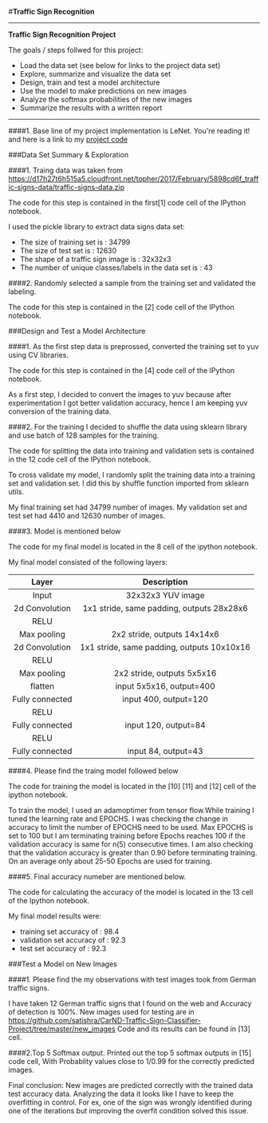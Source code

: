 #**Traffic Sign Recognition** 

---
**Traffic Sign Recognition Project**

The goals / steps follwed for this project:
* Load the data set (see below for links to the project data set)
* Explore, summarize and visualize the data set
* Design, train and test a model architecture
* Use the model to make predictions on new images
* Analyze the softmax probabilities of the new images
* Summarize the results with a written report

---
####1. Base line of my project implementation is LeNet.
You're reading it! and here is a link to my [project code](https://github.com/satishra/CarND-Traffic-Sign-Classifier-Project)

###Data Set Summary & Exploration

####1. Traing data was taken from https://d17h27t6h515a5.cloudfront.net/topher/2017/February/5898cd6f_traffic-signs-data/traffic-signs-data.zip

The code for this step is contained in the first[1] code cell of the IPython notebook.  

I used the pickle library to extract data 
signs data set:

* The size of training set is : 34799 
* The size of test set is : 12630 
* The shape of a traffic sign image is : 32x32x3
* The number of unique classes/labels in the data set is : 43

####2. Randomly selected a sample from the training set and validated the labeling.

The code for this step is contained in the [2] code cell of the IPython notebook.  

###Design and Test a Model Architecture

####1. As the first step data is preprossed, converted the training set to yuv using CV libraries.

The code for this step is contained in the [4] code cell of the IPython notebook.

As a first step, I decided to convert the images to yuv because after experimentation I got better validation accuracy, hence I am keeping yuv conversion of the training data.

####2. For the training I decided to shuffle the data using sklearn library and use batch of 128 samples for the training.

The code for splitting the data into training and validation sets is contained in the 12 code cell of the IPython notebook.  

To cross validate my model, I randomly split the training data into a training set and validation set. I did this by shuffle function imported from sklearn utils.

My final training set had 34799 number of images. My validation set and test set had 4410 and 12630 number of images.

####3. Model is mentioned below

The code for my final model is located in the 8 cell of the ipython notebook. 

My final model consisted of the following layers:

| Layer         		|     Description	        					| 
|:---------------------:|:---------------------------------------------:| 
| Input         		| 32x32x3 YUV image   							| 
| 2d Convolution      	| 1x1 stride, same padding, outputs 28x28x6 	|
| RELU					|												|
| Max pooling	      	| 2x2 stride,  outputs 14x14x6 				|
| 2d Convolution      	| 1x1 stride, same padding, outputs 10x10x16 	|
| RELU					|												|
| Max pooling	      	| 2x2 stride,  outputs 5x5x16 				|
| flatten 	    | input 5x5x16, output=400     									|
| Fully connected		| input 400, output=120    									|
| RELU					|												|
| Fully connected		| input 120, output=84     									|
| RELU					|												|
| Fully connected		| input 84, output=43     									|
 
####4. Please find the traing model followed below

The code for training the model is located in the [10] [11] and [12] cell of the ipython notebook. 

To train the model, I used an adamoptimer from tensor flow.While training I tuned the learning rate and EPOCHS.
I was checking the change in accuracy to limit the number of EPOCHS need to be used.
Max EPOCHS is set to 100 but I am terminating training before Epochs reaches 100 if the validation accuracy is same for n(5) consecutive times.
I am also checking that the validation accuracy is greater than 0.90 before terminating training.
On an average only about 25-50 Epochs are used for training.

####5. Final accuracy numeber are mentioned below.

The code for calculating the accuracy of the model is located in the 13 cell of the Ipython notebook.

My final model results were:
* training set accuracy of : 98.4
* validation set accuracy of : 92.3
* test set accuracy of : 92.3

###Test a Model on New Images

####1. Please find the my observations with test images took from German traffic signs.

I have taken 12 German traffic signs that I found on the web and Accuracy of detection is 100%.
New images used for testing are in https://github.com/satishra/CarND-Traffic-Sign-Classifier-Project/tree/master/new_images
Code and its results can be found in [13] cell.

####2.Top 5 Softmax output.
Printed out the top 5 softmax outputs in [15] code cell, With Probablity values close to 1/0.99 for the correctly predicted images.

Final conclusion:
New images are predicted correctly with the trained data test accuracy data.
Analyzing the data it looks like I have to keep the overfitting in control. For ex, one of the sign was wrongly identified during one of the iterations but improving the overfit condition solved this issue.
